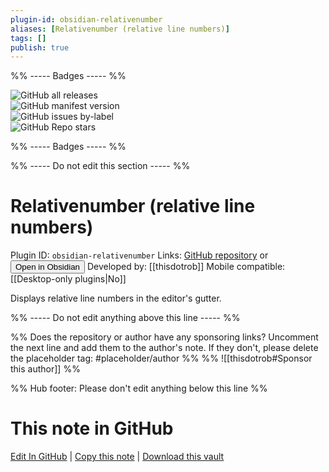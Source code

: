 ```yaml
---
plugin-id: obsidian-relativenumber
aliases: [Relativenumber (relative line numbers)]
tags: []
publish: true
---
```


%% ----- Badges ----- %%

![GitHub all releases](https://img.shields.io/github/downloads/thisdotrob/obsidian-relativenumber-plugin/total?color=573E7A&logo=github&style=for-the-badge)  
![GitHub manifest version](https://img.shields.io/github/manifest-json/v/thisdotrob/obsidian-relativenumber-plugin?color=573E7A&logo=github&style=for-the-badge)  
![GitHub issues by-label](https://img.shields.io/github/issues/thisdotrob/obsidian-relativenumber-plugin/help%20wanted?color=573E7A&logo=github&style=for-the-badge)  
![GitHub Repo stars](https://img.shields.io/github/stars/thisdotrob/obsidian-relativenumber-plugin?color=573E7A&logo=github&style=for-the-badge)

%% ----- Badges ----- %%

%% ----- Do not edit this section ----- %%

# Relativenumber (relative line numbers)

Plugin ID: `obsidian-relativenumber`
Links: [GitHub repository](https://github.com/thisdotrob/obsidian-relativenumber-plugin) or [<button id=HH>Open in Obsidian</button>](obsidian://show-plugin?id=obsidian-relativenumber)
Developed by: [[thisdotrob]]
Mobile compatible: [[Desktop-only plugins|No]]

Displays relative line numbers in the editor's gutter.

%% ----- Do not edit anything above this line ----- %%

%% Does the repository or author have any sponsoring links? Uncomment the next line and add them to the author's note. If they don't, please delete the placeholder tag: #placeholder/author %%
%% ![[thisdotrob#Sponsor this author]] %%

%% Hub footer: Please don't edit anything below this line %%

# This note in GitHub

<span class="git-footer">[Edit In GitHub](https://github.dev/obsidian-community/obsidian-hub/blob/main/02%20-%20Community%20Expansions/02.05%20All%20Community%20Expansions/Plugins/obsidian-relativenumber.md "git-hub-edit-note") | [Copy this note](https://raw.githubusercontent.com/obsidian-community/obsidian-hub/main/02%20-%20Community%20Expansions/02.05%20All%20Community%20Expansions/Plugins/obsidian-relativenumber.md "git-hub-copy-note") | [Download this vault](https://github.com/obsidian-community/obsidian-hub/archive/refs/heads/main.zip "git-hub-download-vault") </span>
